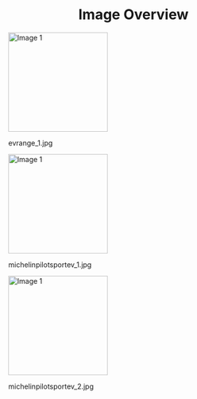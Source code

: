 <h1 style ="text-align: center;"> Image Overview </h1>
<div>
<div style="width="20%">
<img src="https://media.evkx.net/multimedia/technology/wheels/evrange_1_xst.jpg" alt="Image 1" style="width: 200px;">
<p>evrange_1.jpg</p>
</div>
<div style="width="20%">
<img src="https://media.evkx.net/multimedia/technology/wheels/michelinpilotsportev_1_xst.jpg" alt="Image 1" style="width: 200px;">
<p>michelinpilotsportev_1.jpg</p>
</div>
<div style="width="20%">
<img src="https://media.evkx.net/multimedia/technology/wheels/michelinpilotsportev_2_xst.jpg" alt="Image 1" style="width: 200px;">
<p>michelinpilotsportev_2.jpg</p>
</div>
</div>

